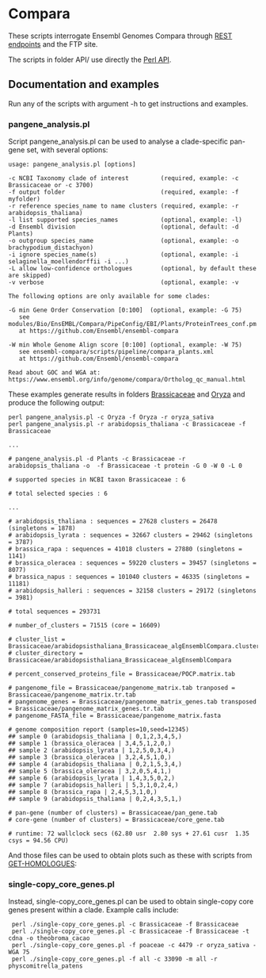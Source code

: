 
# Compara

These scripts interrogate Ensembl Genomes Compara through [REST endpoints](https://rest.ensembl.org) and 
the FTP site.

The scripts in folder API/ use directly the [Perl API](https://www.ensembl.org/info/docs/api/index.html).

## Documentation and examples

Run any of the scripts with argument -h to get instructions and examples.

### pangene_analysis.pl

Script pangene_analysis.pl can be used to analyse a clade-specific pan-gene set, with several options:

```
usage: pangene_analysis.pl [options]

-c NCBI Taxonomy clade of interest         (required, example: -c Brassicaceae or -c 3700)
-f output folder                           (required, example: -f myfolder)
-r reference species_name to name clusters (required, example: -r arabidopsis_thaliana)
-l list supported species_names            (optional, example: -l)
-d Ensembl division                        (optional, default: -d Plants)
-o outgroup species_name                   (optional, example: -o brachypodium_distachyon)
-i ignore species_name(s)                  (optional, example: -i selaginella_moellendorffii -i ...)
-L allow low-confidence orthologues        (optional, by default these are skipped)
-v verbose                                 (optional, example: -v

The following options are only available for some clades:

-G min Gene Order Conservation [0:100]  (optional, example: -G 75)
   see modules/Bio/EnsEMBL/Compara/PipeConfig/EBI/Plants/ProteinTrees_conf.pm
   at https://github.com/Ensembl/ensembl-compara

-W min Whole Genome Align score [0:100] (optional, example: -W 75)
   see ensembl-compara/scripts/pipeline/compara_plants.xml
   at https://github.com/Ensembl/ensembl-compara

Read about GOC and WGA at:
https://www.ensembl.org/info/genome/compara/Ortholog_qc_manual.html
```

These examples generate results in folders [Brassicaceae](./Brassicaceae) and [Oryza](./Oryza) and produce the following output:
```
perl pangene_analysis.pl -c Oryza -f Oryza -r oryza_sativa
perl pangene_analysis.pl -r arabidopsis_thaliana -c Brassicaceae -f Brassicaceae

...

# pangene_analysis.pl -d Plants -c Brassicaceae -r arabidopsis_thaliana -o  -f Brassicaceae -t protein -G 0 -W 0 -L 0

# supported species in NCBI taxon Brassicaceae : 6

# total selected species : 6

...

# arabidopsis_thaliana : sequences = 27628 clusters = 26478 (singletons = 1878)
# arabidopsis_lyrata : sequences = 32667 clusters = 29462 (singletons = 3787)
# brassica_rapa : sequences = 41018 clusters = 27880 (singletons = 1141)
# brassica_oleracea : sequences = 59220 clusters = 39457 (singletons = 8077)
# brassica_napus : sequences = 101040 clusters = 46335 (singletons = 11181)
# arabidopsis_halleri : sequences = 32158 clusters = 29172 (singletons = 3981)

# total sequences = 293731

# number_of_clusters = 71515 (core = 16609)

# cluster_list = Brassicaceae/arabidopsisthaliana_Brassicaceae_algEnsemblCompara.cluster_list
# cluster_directory = Brassicaceae/arabidopsisthaliana_Brassicaceae_algEnsemblCompara

# percent_conserved_proteins_file = Brassicaceae/POCP.matrix.tab

# pangenome_file = Brassicaceae/pangenome_matrix.tab tranposed = Brassicaceae/pangenome_matrix.tr.tab
# pangenome_genes = Brassicaceae/pangenome_matrix_genes.tab transposed = Brassicaceae/pangenome_matrix_genes.tr.tab
# pangenome_FASTA_file = Brassicaceae/pangenome_matrix.fasta

# genome composition report (samples=10,seed=12345)
## sample 0 (arabidopsis_thaliana | 0,1,2,3,4,5,)
## sample 1 (brassica_oleracea | 3,4,5,1,2,0,)
## sample 2 (arabidopsis_lyrata | 1,2,5,0,3,4,)
## sample 3 (brassica_oleracea | 3,2,4,5,1,0,)
## sample 4 (arabidopsis_thaliana | 0,2,1,5,3,4,)
## sample 5 (brassica_oleracea | 3,2,0,5,4,1,)
## sample 6 (arabidopsis_lyrata | 1,4,3,5,0,2,)
## sample 7 (arabidopsis_halleri | 5,3,1,0,2,4,)
## sample 8 (brassica_rapa | 2,4,5,3,1,0,)
## sample 9 (arabidopsis_thaliana | 0,2,4,3,5,1,)

# pan-gene (number of clusters) = Brassicaceae/pan_gene.tab
# core-gene (number of clusters) = Brassicaceae/core_gene.tab

# runtime: 72 wallclock secs (62.80 usr  2.80 sys + 27.61 cusr  1.35 csys = 94.56 CPU)
```
And those files can be used to obtain plots such as these with scripts from 
[GET-HOMOLOGUES](https://github.com/eead-csic-compbio/get_homologues): 




### single-copy_core_genes.pl

Instead, single-copy_core_genes.pl can be used to obtain single-copy core genes present within a clade. 
Example calls include:

```
 perl ./single-copy_core_genes.pl -c Brassicaceae -f Brassicaceae
 perl ./single-copy_core_genes.pl -c Brassicaceae -f Brassicaceae -t cdna -o theobroma_cacao
 perl ./single-copy_core_genes.pl -f poaceae -c 4479 -r oryza_sativa -WGA 75
 perl ./single-copy_core_genes.pl -f all -c 33090 -m all -r physcomitrella_patens

```

